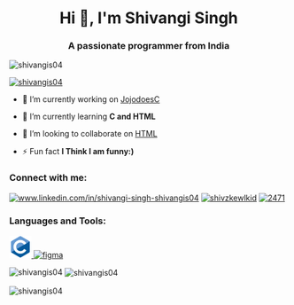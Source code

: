 <h1 align="center">Hi 👋, I'm Shivangi Singh</h1>
<h3 align="center">A passionate programmer from India</h3>

<p align="left"> <img src="https://komarev.com/ghpvc/?username=shivangis04&label=Profile%20views&color=0e75b6&style=flat" alt="shivangis04" /> </p>

<p align="left"> <a href="https://github.com/ryo-ma/github-profile-trophy"><img src="https://github-profile-trophy.vercel.app/?username=shivangis04" alt="shivangis04" /></a> </p>

- 🔭 I’m currently working on [JojodoesC](https://github.com/ShivangiS04/JojodoesC)

- 🌱 I’m currently learning **C and HTML**

- 👯 I’m looking to collaborate on [HTML](https://github.com/ShivangiS04/HTML)

- ⚡ Fun fact **I Think I am funny:)**

<h3 align="left">Connect with me:</h3>
<p align="left">
<a href="https://linkedin.com/in/www.linkedin.com/in/shivangi-singh-shivangis04" target="blank"><img align="center" src="https://raw.githubusercontent.com/rahuldkjain/github-profile-readme-generator/master/src/images/icons/Social/linked-in-alt.svg" alt="www.linkedin.com/in/shivangi-singh-shivangis04" height="30" width="40" /></a>
<a href="https://www.leetcode.com/shivzkewlkid" target="blank"><img align="center" src="https://raw.githubusercontent.com/rahuldkjain/github-profile-readme-generator/master/src/images/icons/Social/leet-code.svg" alt="shivzkewlkid" height="30" width="40" /></a>
<a href="https://discord.gg/2471" target="blank"><img align="center" src="https://raw.githubusercontent.com/rahuldkjain/github-profile-readme-generator/master/src/images/icons/Social/discord.svg" alt="2471" height="30" width="40" /></a>
</p>

<h3 align="left">Languages and Tools:</h3>
<p align="left"> <a href="https://www.cprogramming.com/" target="_blank" rel="noreferrer"> <img src="https://raw.githubusercontent.com/devicons/devicon/master/icons/c/c-original.svg" alt="c" width="40" height="40"/> </a> <a href="https://www.figma.com/" target="_blank" rel="noreferrer"> <img src="https://www.vectorlogo.zone/logos/figma/figma-icon.svg" alt="figma" width="40" height="40"/> </a> </p>

<p><img align="left" src="https://github-readme-stats.vercel.app/api/top-langs?username=shivangis04&show_icons=true&locale=en&layout=compact" alt="shivangis04" /></p>

<p>&nbsp;<img align="center" src="https://github-readme-stats.vercel.app/api?username=shivangis04&show_icons=true&locale=en" alt="shivangis04" /></p>

<p><img align="center" src="https://github-readme-streak-stats.herokuapp.com/?user=shivangis04&" alt="shivangis04" /></p>

